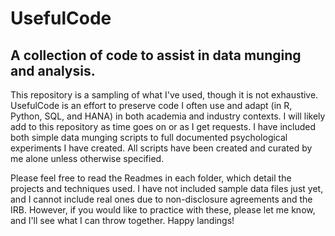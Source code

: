 # UsefulCode
## A collection of code to assist in data munging and analysis. 

This repository is a sampling of what I've used, though it is not exhaustive. UsefulCode is an effort to preserve code I often use and adapt (in R, Python, SQL, and HANA) in both academia and industry contexts.  I will likely add to this repository as time goes on or as I get requests.  I have included both simple data munging scripts to full documented psychological experiments I have created.  All scripts have been created and curated by me alone unless otherwise specified.

Please feel free to read the Readmes in each folder, which detail the projects and techniques used. I have not included sample data files just yet, and I cannot include real ones due to non-disclosure agreements and the IRB. However, if you would like to practice with these, please let me know, and I'll see what I can throw together.  Happy landings!